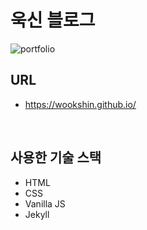 # 욱신 블로그

<img src="https://wookshin.github.io/portfolio/imgs/projects/blog_white_list.png"  title="portfolio" />

<br/>

## URL
 - https://wookshin.github.io/

<br/>

## 사용한 기술 스택

- HTML
- CSS
- Vanilla JS
- Jekyll
